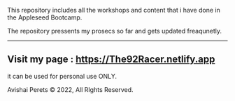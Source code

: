 This repository includes all the workshops and content that i have done in the Appleseed Bootcamp.

The repository pressents my prosecs so far and gets updated freaqunetly.

---------------------------------------------------------------------------------------------------
Visit my page : https://The92Racer.netlify.app
---------------------------------------------------------------------------------------------------

it can be used for personal use ONLY.

Avishai Perets © 2022, All RIghts Reserved. 
